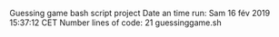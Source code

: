 Guessing game bash script project
Date an time run: Sam 16 fév 2019 15:37:12 CET
Number lines of code: 21 guessinggame.sh
